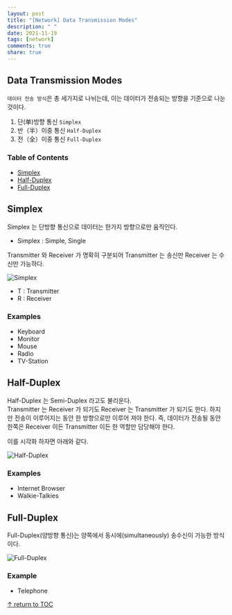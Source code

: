 ```yaml
---
layout: post
title: "[Network] Data Transmission Modes"
description: " "
date: 2021-11-19
tags: [network]
comments: true
share: true
---
```


## Data Transmission Modes

`데이터 전송 방식`은 총 세가지로 나뉘는데, 이는 데이터가 전송되는 방향을 기준으로 나눈 것이다.

1. 단(单)방향 통신 `Simplex`
1. 반（半）이중 통신 `Half-Duplex`
1. 전（全）이중 통신 `Full-Duplex`

### Table of Contents
* [Simplex](#simplex)
* [Half-Duplex](#half-duplex)
* [Full-Duplex](#full-duplex)

## Simplex
Simplex 는 단방향 통신으로 데이터는 한가지 방향으로만 움직인다.  
- Simplex : Simple, Single

Transmitter 와 Receiver 가 명확히 구분되어 Transmitter 는 송신만 Receiver 는 수신만 가능하다.  

![Simplex](https://user-images.githubusercontent.com/48475824/120071589-0f266280-c0cb-11eb-91cf-24be2a3e185d.gif)

- T : Transmitter
- R : Receiver

### Examples
- Keyboard
- Monitor
- Mouse
- Radio
- TV-Station

## Half-Duplex  
Half-Duplex 는 Semi-Duplex 라고도 불리운다.  
Transmitter 는 Receiver 가 되기도 Receiver 는 Transmitter 가 되기도 한다. 하지만 전송이 이루어지는 동안 한 방향으로만 이루어 져야 한다. 즉, 데이터가 전송될 동안 한쪽은 Receiver 이든 Transmitter 이든 한 역할만 담당해야 한다.  

이를 시각화 하자면 아래와 같다.  

![Half-Duplex](https://user-images.githubusercontent.com/48475824/120071838-e5217000-c0cb-11eb-9f16-871146b6af9f.gif)

### Examples
- Internet Browser
- Walkie-Talkies

## Full-Duplex  
Full-Duplex(양방향 통신)는 양쪽에서 동시에(simultaneously) 송수신이 가능한 방식이다.  

![Full-Duplex](https://user-images.githubusercontent.com/48475824/120072129-223a3200-c0cd-11eb-84e8-4c00f428b0fa.gif)

### Example
- Telephone


[↑ return to TOC](#table-of-contents)